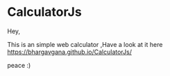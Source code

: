 # CalculatorJs

Hey,

This is an simple web calculator ,Have a look at it here  https://bhargavgana.github.io/CalculatorJs/ 

peace :)
